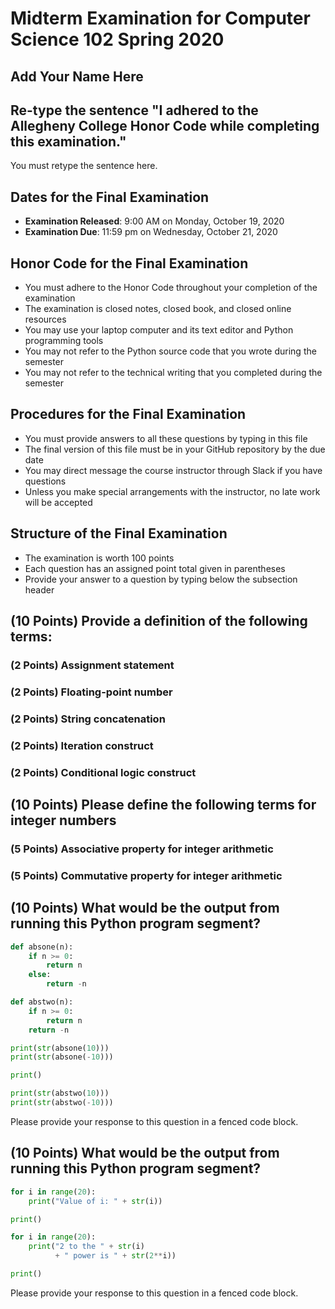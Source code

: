 # Midterm Examination for Computer Science 102 Spring 2020

## Add Your Name Here

## Re-type the sentence "I adhered to the Allegheny College Honor Code while completing this examination."

You must retype the sentence here.

## Dates for the Final Examination

- **Examination Released**: 9:00 AM on Monday, October 19, 2020
- **Examination Due**: 11:59 pm on Wednesday, October 21, 2020

## Honor Code for the Final Examination

- You must adhere to the Honor Code throughout your completion of the examination
- The examination is closed notes, closed book, and closed online resources
- You may use your laptop computer and its text editor and Python programming tools
- You may not refer to the Python source code that you wrote during the semester
- You may not refer to the technical writing that you completed during the semester

## Procedures for the Final Examination

- You must provide answers to all these questions by typing in this file
- The final version of this file must be in your GitHub repository by the due date
- You may direct message the course instructor through Slack if you have questions
- Unless you make special arrangements with the instructor, no late work will be accepted

## Structure of the Final Examination

- The examination is worth 100 points
- Each question has an assigned point total given in parentheses
- Provide your answer to a question by typing below the subsection header

## (10 Points) Provide a definition of the following terms:

### (2 Points) Assignment statement

### (2 Points) Floating-point number

### (2 Points) String concatenation

### (2 Points) Iteration construct

### (2 Points) Conditional logic construct

## (10 Points) Please define the following terms for integer numbers

### (5 Points) Associative property for integer arithmetic

### (5 Points) Commutative property for integer arithmetic

## (10 Points) What would be the output from running this Python program segment?

```python
def absone(n):
    if n >= 0:
        return n
    else:
        return -n

def abstwo(n):
    if n >= 0:
        return n
    return -n

print(str(absone(10)))
print(str(absone(-10)))

print()

print(str(abstwo(10)))
print(str(abstwo(-10)))
```

Please provide your response to this question in a fenced code block.

## (10 Points) What would be the output from running this Python program segment?

```python
for i in range(20):
    print("Value of i: " + str(i))

print()

for i in range(20):
    print("2 to the " + str(i)
          + " power is " + str(2**i))

print()
```

Please provide your response to this question in a fenced code block.
